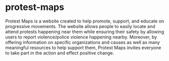 # protest-maps
Protest Maps is a website created to help promote, support, and educate on progressive movements.  The website allows people to easily locate and attend protests happening near them while ensuring their safety by allowing users to report violence/police violence happening nearby. Moreover, by offering information on specific organizations and causes as well as many meaningful resources to help support them, Protest Maps invites everyone to take part in the action and effect positive change.
